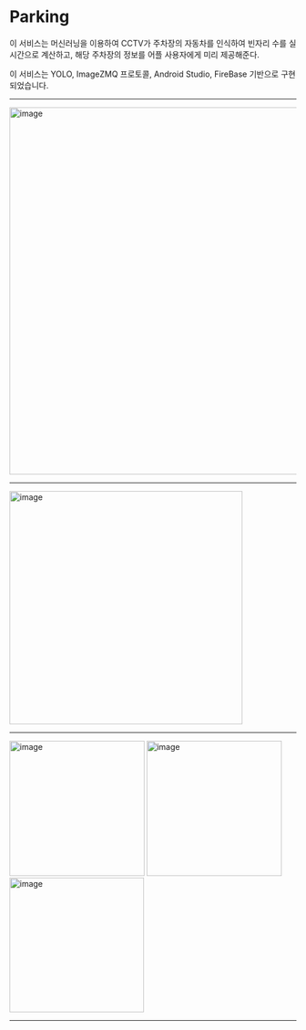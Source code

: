 # Parking

이 서비스는 머신러닝을 이용하여 CCTV가 주차장의 자동차를 인식하여 빈자리 수를 실시간으로 계산하고, 해당 주차장의 정보를 어플 사용자에게 미리 제공해준다.

이 서비스는 YOLO, ImageZMQ 프로토콜, Android Studio, FireBase 기반으로 구현되었습니다.

---

<img width="644" alt="image" src="https://user-images.githubusercontent.com/89503136/159123913-898c33df-5177-4faa-b3af-55f7be4c8ea0.png">

---

<img width="409" alt="image" src="https://user-images.githubusercontent.com/89503136/159124015-266e0fba-4c7f-43ec-8aed-85d5e629db4c.png">

---

<img width="237" alt="image" src="https://user-images.githubusercontent.com/89503136/159124019-a944c2bb-a4b9-4184-8894-bb0f3d77f9f8.png"> <img width="237" alt="image" src="https://user-images.githubusercontent.com/89503136/159124096-0595627d-eba5-4df0-aabe-924d8694a9f7.png"> <img width="236" alt="image" src="https://user-images.githubusercontent.com/89503136/159124027-a7636dd8-bc33-4448-9c34-7b4658a5595f.png">

---
